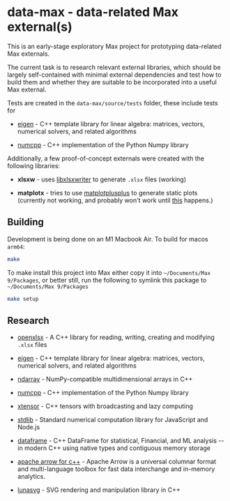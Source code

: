 # data-max - data-related Max external(s)

This is an early-stage exploratory Max project for prototyping data-related Max externals.

The current task is to research relevant external libraries, which should be largely self-contained with minimal external dependencies and test how to build them and whether they are suitable to be incorporated into a useful Max external.

Tests are created in the `data-max/source/tests` folder, these include tests for 

- [eigen](https://eigen.tuxfamily.org) - C++ template library for linear algebra: matrices, vectors, numerical solvers, and related algorithms

- [numcpp](https://github.com/dpilger26/NumCpp) - C++ implementation of the Python Numpy library


Additionally, a few proof-of-concept externals were created with the following libraries:

- **xlsxw** - uses [libxlsxwriter](https://github.com/jmcnamara/libxlsxwriter) to generate `.xlsx` files (working)

- **matplotx** - tries to use [matplotplusplus](https://github.com/alandefreitas/matplotplusplus) to generate static plots (currently not working, and probably won't work until [this](https://github.com/alandefreitas/matplotplusplus/discussions/445) happens.)


## Building

Development is being done on an M1 Macbook Air. To build for  macos `arm64`:

```sh
make
```


To make install this project into Max either copy it into `~/Documents/Max 9/Packages`, or better still, run the following to symlink this package to `~/Documents/Max 9/Packages`

```sh
make setup
```


## Research

- [openxlsx](https://github.com/troldal/OpenXLSX) - A C++ library for reading, writing, creating and modifying `.xlsx` files

- [eigen](https://eigen.tuxfamily.org) - C++ template library for linear algebra: matrices, vectors, numerical solvers, and related algorithms

- [ndarray](https://github.com/ndarray/ndarray) - NumPy-compatible multidimensional arrays in C++

- [numcpp](https://github.com/dpilger26/NumCpp) - C++ implementation of the Python Numpy library

- [xtensor](https://github.com/xtensor-stack/xtensor) - C++ tensors with broadcasting and lazy computing

- [stdlib](https://github.com/stdlib-js/stdlib) - Standard numerical computation library for JavaScript and Node.js

- [dataframe](https://github.com/hosseinmoein/DataFrame) - C++ DataFrame for statistical, Financial, and ML analysis -- in modern C++ using native types and contiguous memory storage

- [apache arrow for c++](https://arrow.apache.org/docs/cpp/index.html) - Apache Arrow is a universal columnar format and multi-language toolbox for fast data interchange and in-memory analytics.

- [lunasvg](https://github.com/sammycage/lunasvg) - SVG rendering and manipulation library in C++



